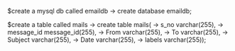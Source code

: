 $create a mysql db called emaildb
-> create database emaildb; 

$create a table called mails
-> create table mails( 
-> s_no varchar(255),
-> message_id message_id(255),
-> From varchar(255),
-> To varchar(255),
-> Subject varchar(255), 
-> Date varchar(255),
-> labels varchar(255));